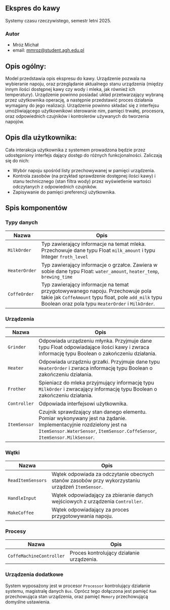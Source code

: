 ## Ekspres do kawy
Systemy czasu rzeczywistego, semestr letni 2025.
### Autor
* Mróz Michał 
* email: mmroz@student.agh.edu.pl

## Opis ogólny:
Model przedstawia opis ekspresu do kawy. Urządzenie pozwala na wybieranie napoju, oraz przeglądanie aktualnego stanu urządzenia (między innym ilości dostępnej kawy czy wody i mleka, jak również ich temperatury). 
Urządzenie powinno posiadać układ przetwarzający wybraną przez użytkownika operację, a następnie przedstawić proces działania wymagany do jego realizacji.
Urządzenie powinno składać się z interfejsu umożliwiającego użytkownikowi sterowanie nim, pamięci trwałej, procesora, oraz odpowiednich czujników i kontrolerów używanych do tworzenia napojów.

## Opis dla użytkownika:
Cała interakcja użytkownika z systemem prowadzona będzie przez udostępniony interfejs dający dostęp do różnych funkcjonalności. Zaliczają się do nich:
* Wybór napoju spośród listy przechowywanej w pamięci urządzenia.
* Kontrola zasobów (na przykład sprawdzenie dostępnej ilości kawy) i stanu technicznego (stan filtra wody) przez wyświetlenie wartości odczytanych z odpowiednich czujników.
* Zapisywanie do pamięci preferencji użytkownika.

## Spis komponentów
### Typy danych

|Nazwa|Opis|
|-|-|
|`MilkOrder`| Typ zawierający informacje na temat mleka. Przechowuje dane typu Float `milk_amount` i typu Integer `froth_level` |
|`HeaterOrder`|Typ zawierający informacje o grzałce. Zawiera w sobie dane typu Float: `water_amount`, `heater_temp`, `brewing_time`|
|`CoffeOrder`|Typ zawierający informacje na temat przygotowywanego napoju. Przechowuje pola takie jak `CoffeAmount` typu float, pole `add_milk` typu Boolean oraz pola typu `HeaterOrder` i `MilkOrder`.|

### Urządzenia
|Nazwa|Opis|
|-|-|
|`Grinder`|Odpowiada urządzeniu młynka. Przyjmuje dane typu Float odpowiadające ilości kawy i zwraca informację typu Boolean o zakończeniu działania.|
|`Heater`|Odpowiada urządzniu grzałki. Przyjmuje dane typu `HeaterOrder` i zwraca informację typu Boolean o zakończeniu działania.|
|`Frother`|Spieniacz do mleka przyjmujący informację typu `MilkOrder` i zwracający informację typu Boolean o zakończeniu działania.|
|`Controller`|Odpowiada interfejsowi użytkownika.|
|`ItemSensor`|Czujnik sprawdzający stan danego elementu. Pomiar wykonywany jest na żądanie. Implementacyjnie rozdzielony jest na `ItemSensor.WaterSensor`, `ItemSensor.CoffeSensor`, `ItemSensor.MilkSensor`.|

### Wątki

|Nazwa|Opis|
|-|-|
|`ReadItemSensors`|Wątek odpowiada za odczytanie obecnych stanów zasobów przy wykorzystaniu urządzeń `ItemSensor`.
|`HandleInput`|Wątek odpowiadający za zbieranie danych wejściowych z urządzenia `Controller`.|
|`MakeCoffee`|Wątek odpowiadający za proces przygotowywania napoju.|

### Procesy
|Nazwa|Opis|
|-|-|
|`CoffeMachineController`|Proces kontrolujący działanie urządzenia.|

### Urządzenia dodatkowe
System wyposażony jest w procesor `Processor` kontrolujący działanie systemu, magistralę danych `Bus`. Oprócz tego dołączona jest pamięć `Ram` przechowująca stan urządzenia, oraz pamięć `Memory` przechowującą domyślne ustawienia.
